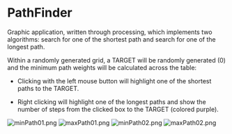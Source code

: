 # PathFinder

Graphic application, written through processing, which implements two algorithms: search for one of the shortest path and search for one of the longest path.

Within a randomly generated grid, a TARGET will be randomly generated (0) and the minimum path weights will be calculated across the table:
  - Clicking with the left mouse button will highlight one of the shortest paths to the TARGET.

  - Right clicking will highlight one of the longest paths and show the number of steps from the clicked box to the TARGET (colored purple).

![minPath01.png](https://i.postimg.cc/ryHRbfn8/Immagine1.png)
![maxPath01.png](https://i.postimg.cc/rwX0yK23/Immagine2.png)
![minPath02.png](https://i.postimg.cc/5NFQM8T8/Immagine3.png)
![maxPath02.png](https://i.postimg.cc/9Qd4DCWM/Immagine4.png)
